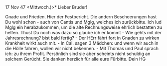  17 Nov 47
 <Mittwoch.)>*
Lieber Bruder!

Gnade und Frieden. Hier der Festbericht. Die andern Bescheerungen hast Du wohl schon - auch von Cantis und Mglg, welches ich zurückbitte. Ich lud Mglg ein herabzukommen, um die alte Rechnungsweise ehrlich bestatten zu helfen. Thust Du noch was dazu so glaube ich er kommt - Wie gehts mit der Jahresrechnung? bist bald fertig? - Der HErr fährt fort in Gnaden zu wirken Krankheit wirkt auch mit. - In Cal. sagen 3 Mädchen: und wenn wir auch in die Hölle fahren, wollen wir nicht bekennen. - Mit Thomas und Paul sprach ich: zu ihrem Profit. Persönlich sind sie aber scheints nicht schuldig an solchem Gerücht. Sie danken herzlich für alle eure Fürbitte. 
 Dein HG

